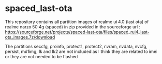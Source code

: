 # spaced_last-ota
This repository contains all partition images of realme ui 4.0 (last ota) of realme narzo 50 4g (spaced) in zip provided in the sourceforge url : 
https://sourceforge.net/projects/spaced-last-ota/files/spaced_rui4_last-ota_images.7z/download

The partitions seccfg, proinfo, protect1, protect2, nvram, nvdata, nvcfg, persist, md1img, lk and lk2 are not included as I think they are related to imei or they are not needed to be flashed
